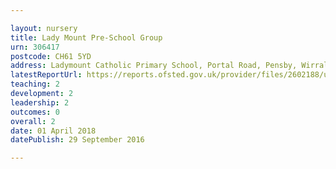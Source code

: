 ```yaml
---

layout: nursery
title: Lady Mount Pre-School Group
urn: 306417
postcode: CH61 5YD
address: Ladymount Catholic Primary School, Portal Road, Pensby, Wirral, Merseyside, CH61 5YD
latestReportUrl: https://reports.ofsted.gov.uk/provider/files/2602188/urn/306417.pdf
teaching: 2
development: 2
leadership: 2
outcomes: 0
overall: 2
date: 01 April 2018 
datePublish: 29 September 2016

---
```

